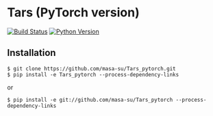 # Tars (PyTorch version)

[![Build Status](https://travis-ci.com/masa-su/Tars_pytorch.svg?token=Tzd7hmaLjunaLnEja81y&branch=master
)](https://travis-ci.com/masa-su/Tars_pytorch)
[![Python Version](https://img.shields.io/pypi/pyversions/Django.svg)](https://github.com/masa-su/Tars_pytorch)

## Installation
```
$ git clone https://github.com/masa-su/Tars_pytorch.git
$ pip install -e Tars_pytorch --process-dependency-links
```
or
```
$ pip install -e git://github.com/masa-su/Tars_pytorch --process-dependency-links
```
